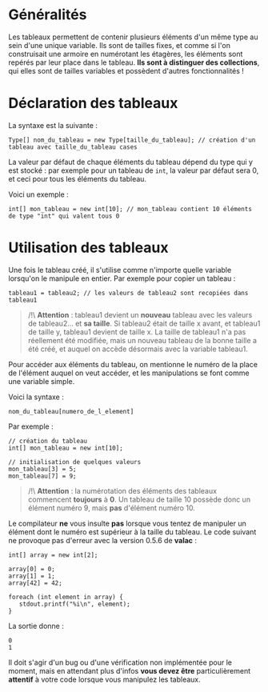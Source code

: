 # Généralités

Les tableaux permettent de contenir plusieurs éléments d'un même type au sein d'une unique variable. Ils sont de tailles fixes, et comme si l'on construisait une armoire en numérotant les étagères, les éléments sont repérés par leur place dans le tableau. **Ils sont à distinguer des collections**, qui elles sont de tailles variables et possèdent d'autres fonctionnalités !

# Déclaration des tableaux

La syntaxe est la suivante :
```vala
Type[] nom_du_tableau = new Type[taille_du_tableau]; // création d'un tableau avec taille_du_tableau cases
```

La valeur par défaut de chaque éléments du tableau dépend du type qui y est stocké : par exemple pour un tableau de `int`, la valeur par défaut sera 0, et ceci pour tous les éléments du tableau.

Voici un exemple :
```
int[] mon_tableau = new int[10]; // mon_tableau contient 10 éléments de type "int" qui valent tous 0
```

# Utilisation des tableaux

Une fois le tableau créé, il s'utilise comme n'importe quelle variable lorsqu'on le manipule en entier. Par exemple pour copier un tableau :
```
tableau1 = tableau2; // les valeurs de tableau2 sont recopiées dans tableau1
```

> /!\ **Attention** : tableau1 devient un **nouveau** tableau avec les valeurs de tableau2… et **sa taille**. Si tableau2 était de taille x avant, et tableau1 de taille y, tableau1 devient de taille x. La taille de tableau1 n'a pas réellement été modifiée, mais un nouveau tableau de la bonne taille a été créé, et auquel on accède désormais avec la variable tableau1.

Pour accéder aux éléments du tableau, on mentionne le numéro de la place de l'élément auquel on veut accéder, et les manipulations se font comme une variable simple.

Voici la syntaxe :
```
nom_du_tableau[numero_de_l_element]
```

Par exemple :
```
// création du tableau
int[] mon_tableau = new int[10];

// initialisation de quelques valeurs
mon_tableau[3] = 5;
mon_tableau[7] = 9;
```

>/!\ **Attention** : la numérotation des éléments des tableaux commencent **toujours** à **0**. Un tableau de taille 10 possède donc un élément numéro 9, mais **pas** d'élément numéro 10.

Le compilateur **ne** vous insulte **pas** lorsque vous tentez de manipuler un élément dont le numéro est supérieur à la taille du tableau. Le code suivant ne provoque pas d'erreur avec la version 0.5.6 de **valac** :
```
int[] array = new int[2];

array[0] = 0;
array[1] = 1;
array[42] = 42;

foreach (int element in array) {
   stdout.printf("%i\n", element);
}
```

La sortie donne :
```
0
1
```

Il doit s'agir d'un bug ou d'une vérification non implémentée pour le moment, mais en attendant plus d'infos **vous devez être** particulièrement **attentif** à votre code lorsque vous manipulez les tableaux.
